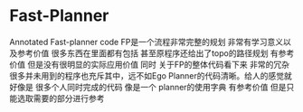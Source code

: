 # Fast-Planner
Annotated Fast-planner code
FP是一个流程非常完整的规划 非常有学习意义以及参考价值 很多东西在里面都有包括 甚至原程序还给出了topo的路径规划 有参考价值 但是没有很明显的实际应用价值
同时 关于FP的整体代码看下来 非常的冗杂 很多并未用到的程序也充斥其中，远不如Ego Planner的代码清晰。给人的感觉就好像是 很多个人同时完成的代码
像是一个 planner的使用字典 有参考价值 但是只能选取需要的部分进行参考
